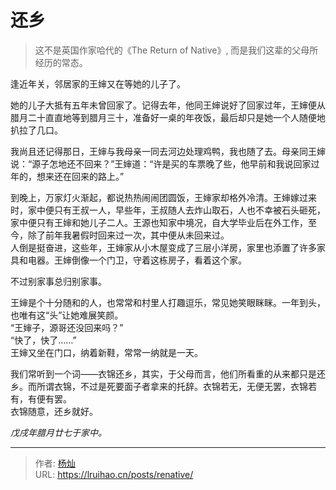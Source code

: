 # 还乡


> 这不是英国作家哈代的《The Return of Native》, 而是我们这辈的父母所经历的常态。

<!--more-->

逢近年关，邻居家的王婶又在等她的儿子了。

她的儿子大抵有五年未曾回家了。记得去年，他同王婶说好了回家过年，王婶便从腊月二十直直地等到腊月三十，准备好一桌的年夜饭，最后却只是她一个人随便地扒拉了几口。

我尚且还记得那日，王婶与我母亲一同去河边处理鸡鸭，我也随了去。母亲同王婶说：“源子怎地还不回来？”王婶道：“许是买的车票晚了些，他早前和我说回家过年的，想来还在回来的路上。”

到晚上，万家灯火渐起，都说热热闹闹团圆饭，王婶家却格外冷清。王婶嫁过来时，家中便只有王叔一人，早些年，王叔随人去炸山取石，人也不幸被石头砸死，家中便只有王婶和她儿子二人。王源也知家中境况，自大学毕业后在外工作，至今，除了前年我暑假时回来过一次，其中便从未回来过。  
人倒是挺奋进，这些年，王婶家从小木屋变成了三层小洋房，家里也添置了许多家具和电器。王婶倒像一个门卫，守着这栋房子，看着这个家。

不过别家事总归别家事。

王婶是个十分随和的人，也常常和村里人打趣逗乐，常见她笑眼眯眯。一年到头，也唯有这“头”让她难展笑颜。  
“王婶子，源哥还没回来吗？”  
“快了，快了……”  
王婶又坐在门口，纳着新鞋，常常一纳就是一天。  

我们常听到一个词——衣锦还乡，其实，于父母而言，他们所看重的从来都只是还乡。而所谓衣锦，不过是死要面子者拿来的托辞。衣锦若无，无便无罢，衣锦若有，有便有罢。  
衣锦随意，还乡就好。  

*戊戌年腊月廿七于家中。*

---

> 作者: [杨灿](mailto:1845280636@qq.com)  
> URL: https://lruihao.cn/posts/renative/  

